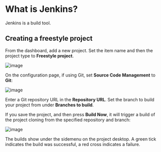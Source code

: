 # What is Jenkins?

Jenkins is a build tool.

## Creating a freestyle project

From the dashboard, add a new project. Set the item name and then the project type to **Freestyle project**.

![image](https://user-images.githubusercontent.com/29315632/215785477-3177e572-6f6e-4ca8-b42f-528b781c736d.png)

On the configuration page, if using Git, set **Source Code Management** to **Git**:

![image](https://user-images.githubusercontent.com/29315632/215785964-d56d4afd-00d3-473b-9b28-7725ec8026ff.png)

Enter a Git repository URL in the **Repository URL**. Set the branch to build your project from under **Branches to build**.

If you save the project, and then press **Build Now**, it will trigger a build of the project cloning from the specified repository and branch:

![image](https://user-images.githubusercontent.com/29315632/215789030-24e42ae2-4cdd-442f-a51e-3031ff125fc0.png)
 
 The builds show under the sidemenu on the project desktop. A green tick indicates the build was successful, a red cross indicates a failure.
